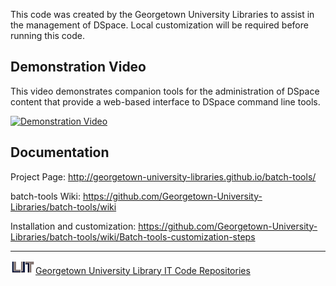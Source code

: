 This code was created by the Georgetown University Libraries to assist in the management of DSpace.
Local customization will be required before running this code.

## Demonstration Video

This video demonstrates companion tools for the administration of DSpace content that provide a web-based interface to DSpace command line tools.

[![Demonstration Video](https://i.ytimg.com/vi/ysk7zMXyWIk/hqdefault.jpg)](https://youtu.be/ysk7zMXyWIk)

## Documentation 

Project Page: http://georgetown-university-libraries.github.io/batch-tools/

batch-tools Wiki: https://github.com/Georgetown-University-Libraries/batch-tools/wiki

Installation and customization: https://github.com/Georgetown-University-Libraries/batch-tools/wiki/Batch-tools-customization-steps

***
[![Georgetown University Library IT Code Repositories](https://raw.githubusercontent.com/Georgetown-University-Libraries/georgetown-university-libraries.github.io/master/LIT-logo-small.png)Georgetown University Library IT Code Repositories](http://georgetown-university-libraries.github.io/)
